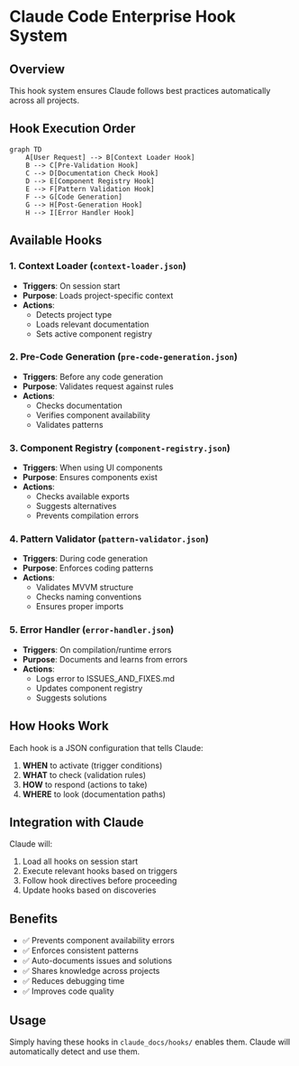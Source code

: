 # Claude Code Enterprise Hook System

## Overview
This hook system ensures Claude follows best practices automatically across all projects.

## Hook Execution Order

```mermaid
graph TD
    A[User Request] --> B[Context Loader Hook]
    B --> C[Pre-Validation Hook]
    C --> D[Documentation Check Hook]
    D --> E[Component Registry Hook]
    E --> F[Pattern Validation Hook]
    F --> G[Code Generation]
    G --> H[Post-Generation Hook]
    H --> I[Error Handler Hook]
```

## Available Hooks

### 1. Context Loader (`context-loader.json`)
- **Triggers**: On session start
- **Purpose**: Loads project-specific context
- **Actions**: 
  - Detects project type
  - Loads relevant documentation
  - Sets active component registry

### 2. Pre-Code Generation (`pre-code-generation.json`)
- **Triggers**: Before any code generation
- **Purpose**: Validates request against rules
- **Actions**:
  - Checks documentation
  - Verifies component availability
  - Validates patterns

### 3. Component Registry (`component-registry.json`)
- **Triggers**: When using UI components
- **Purpose**: Ensures components exist
- **Actions**:
  - Checks available exports
  - Suggests alternatives
  - Prevents compilation errors

### 4. Pattern Validator (`pattern-validator.json`)
- **Triggers**: During code generation
- **Purpose**: Enforces coding patterns
- **Actions**:
  - Validates MVVM structure
  - Checks naming conventions
  - Ensures proper imports

### 5. Error Handler (`error-handler.json`)
- **Triggers**: On compilation/runtime errors
- **Purpose**: Documents and learns from errors
- **Actions**:
  - Logs error to ISSUES_AND_FIXES.md
  - Updates component registry
  - Suggests solutions

## How Hooks Work

Each hook is a JSON configuration that tells Claude:
1. **WHEN** to activate (trigger conditions)
2. **WHAT** to check (validation rules)
3. **HOW** to respond (actions to take)
4. **WHERE** to look (documentation paths)

## Integration with Claude

Claude will:
1. Load all hooks on session start
2. Execute relevant hooks based on triggers
3. Follow hook directives before proceeding
4. Update hooks based on discoveries

## Benefits

- ✅ Prevents component availability errors
- ✅ Enforces consistent patterns
- ✅ Auto-documents issues and solutions
- ✅ Shares knowledge across projects
- ✅ Reduces debugging time
- ✅ Improves code quality

## Usage

Simply having these hooks in `claude_docs/hooks/` enables them.
Claude will automatically detect and use them.